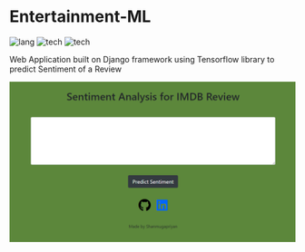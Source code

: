 # Entertainment-ML
![lang](https://img.shields.io/badge/Python-3.6-green)
![tech](https://img.shields.io/badge/WebFramework-Django-blue)
![tech](https://img.shields.io/badge/DeepLearning-Tensorflow--LSTM-brightgreen)

Web Application built on Django framework using Tensorflow library to predict Sentiment of a Review


![png](readme-resources/entertainment_ml.PNG)
